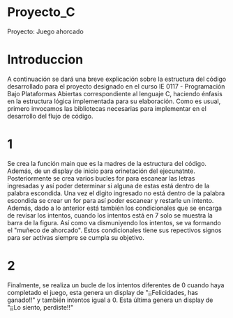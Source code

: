 # Proyecto_C
Proyecto: Juego ahorcado

# Introduccion
A continuación se dará una breve explicación sobre la estructura del código desarrollado para el proyecto designado en el curso IE 0117 - Programación Bajo Plataformas Abiertas correspondiente al lenguaje C, haciendo énfasis en la estructura lógica implementada para su elaboración. 
Como es usual, primero invocamos las bibliotecas necesarias para implementar en el desarrollo del flujo de código.

# 1
Se crea la función main que es la madres de la estructura del código. Además, de un display de inicio para orinetación del ejecunatnte. 
Posteriormente se crea varios bucles for para escanear las letras ingresadas y así poder determinar si alguna de estas está dentro de la palabra escondida. Una vez el dígito ingresado no está dentro de la palabra escondida se crear un for para así poder escanear y restarle un intento. 
Además, dado a lo anterior está también los condicionales que se encarga de revisar los intentos, cuando los intentos está en 7 solo se muestra la barra de la figura. Así como va dismuniyendo los intentos, se va formando el "muñeco de ahorcado". Estos condicionales tiene sus repectivos signos para ser activas siempre se cumpla su objetivo.

# 2
Finalmente, se realiza un bucle de los intentos diferentes de 0 cuando haya completado el juego, esta genera un display de "¡¡Felicidades, has ganado!!" y también intentos igual a 0. Esta última genera un display de "¡¡Lo siento, perdiste!!"

